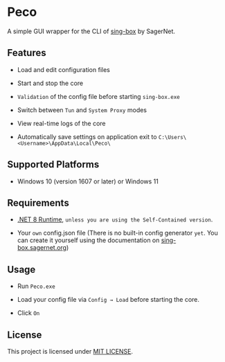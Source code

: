 # Peco

A simple GUI wrapper for the CLI of [sing-box](https://github.com/SagerNet/sing-box) by SagerNet.

## Features

- Load and edit configuration files

- Start and stop the core

- `Validation` of the config file before starting `sing-box.exe`

- Switch between `Tun` and `System Proxy` modes

- View real-time logs of the core

- Automatically save settings on application exit to `C:\Users\<Username>\AppData\Local\Peco\`

## Supported Platforms

- Windows 10 (version 1607 or later) or Windows 11

## Requirements

- [.NET 8 Runtime](https://dotnet.microsoft.com/en-us/download/dotnet/thank-you/runtime-desktop-8.0.18-windows-x64-installer), `unless you are using the Self-Contained version`.

- Your `own` config.json file (There is no built-in config generator `yet`. You can create it yourself using the documentation on [sing-box.sagernet.org](https://sing-box.sagernet.org/configuration/))

## Usage

- Run `Peco.exe`

- Load your config file via `Config → Load` before starting the core.

- Click `On`

## License

This project is licensed under [MIT LICENSE](./LICENSE).

